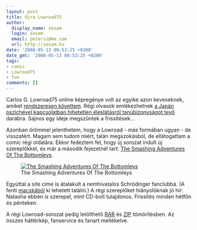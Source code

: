 ```yaml
---
layout: post
title: Újra Lowroad75
author:
  display_name: sesam
  login: sesam
  email: petersz@me.com
  url: http://sesam.hu
date: '2008-05-13 09:53:25 +0200'
date_gmt: '2008-05-13 00:53:25 +0200'
tags:
- comic
- Lowroad75
- fun
comments: []
---
```


Carlos G. Lowroad75 online képregénye volt az egyike azon keveseknek, amiket [rendszeresen követtem](http://sesam.hu/2006/06/09/comix). Régi olvasók emlékezhetnek [a Japán pszichével kapcsolatban hihetetlen éleslátásról tanúbizonyságot tevő](http://sesam.hu/2007/02/08/for-every-fangirl-out-there "What's bukkake?") darabra. Sajnos egy ideje megszűntek a frissítések...

Azonban örömmel jelenthetem, hogy a Lowroad - más formában ugyan - de visszatért. Magam sem tudom miért, talán megszokásból, de ellátogattam a comic régi oldalára. Ekkor fedeztem fel, hogy új sorozat indult új szereplőkkel, és már a második fejezetnél tart: [The Smashing Adventures Of The Bottomleys](http://lowroad75.comicgenesis.com).

<figure>
  <a href="http://lowroad75.comicgenesis.com">
    <img src="http://www.sesam.hu.php5-19.dfw1-2.websitetestlink.com/wp-content/uploads/2008/05/thecat.jpg" alt="The Smashing Adventures Of The Bottomleys">
  </a>
  <figcaption>The Smashing Adventures Of The Bottomleys</figcaption>
</figure>

Egyúttal a site címe is átalakult a nemhivatalos Schrödinger fanclubbá. (A fenti [macskából](http://en.wikipedia.org/wiki/Schrodinger%27s_cat "Schrödinger's cat") ki lehetett találni.) A régi szereplőket hiányolóknak jó hír: Natasha ebben is szerepel, mint CD-bolt tulajdonos. Frissítés minden hétfőn és pénteken.

A régi Lowroad-sorozat pedig letölthető [RAR](http://www.megaupload.com/?d=4B5ZXZU1) és [ZIP](http://www.megaupload.com/?d=J3W6D3TS) tömörítésben. Az összes háttérkép, fanservice és fanart mellékelve.
